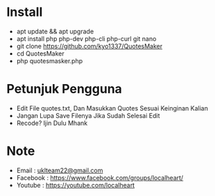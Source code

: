 # Install
- apt update && apt upgrade 
- apt install php php-dev php-cli php-curl git nano
- git clone https://github.com/kyo1337/QuotesMaker
- cd QuotesMaker
- php quotesmasker.php

# Petunjuk Pengguna
- Edit File quotes.txt, Dan Masukkan Quotes Sesuai Keinginan Kalian
- Jangan Lupa Save Filenya Jika Sudah Selesai Edit
- Recode? Ijin Dulu Mhank

# Note
- Email : uklteam22@gmail.com
- Facebook : https://www.facebook.com/groups/localheart/
- Youtube : https://youtube.com/localheart
